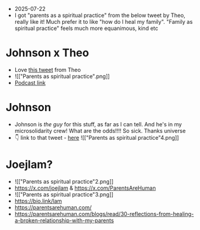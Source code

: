 - 2025-07-22
- I got "parents as a spiritual practice" from the below tweet by Theo, really like it! Much prefer it to like "how do I heal my family". "Family as spiritual practice" feels much more equanimous, kind etc
# Johnson x Theo
- Love [this tweet](https://x.com/nowtheo/status/1892202720666468766) from Theo
- ![["Parents as spiritual practice".png]]
- [Podcast link](https://www.youtube.com/watch?v=UmiELpHPods)
# Johnson
- Johnson is *the guy* for this stuff, as far as I can tell. And he's in my microsolidarity crew! What are the odds!!!! So sick. Thanks universe
- 👇 link to that tweet - [here](https://x.com/justavagrant_/status/1831447033976385711)
![["Parents as spiritual practice"4.png]]
# Joejlam?
- ![["Parents as spiritual practice"2.png]]
- https://x.com/joejlam & https://x.com/ParentsAreHuman
- ![["Parents as spiritual practice"3.png]]
- https://bio.link/lam
- https://parentsarehuman.com/
- https://parentsarehuman.com/blogs/read/30-reflections-from-healing-a-broken-relationship-with-my-parents